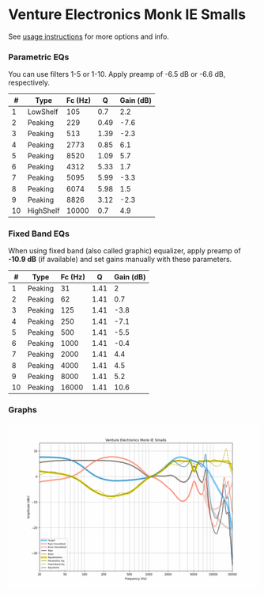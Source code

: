 # Venture Electronics Monk IE Smalls
See [usage instructions](https://github.com/jaakkopasanen/AutoEq#usage) for more options and info.

### Parametric EQs
You can use filters 1-5 or 1-10. Apply preamp of -6.5 dB or -6.6 dB, respectively.

|   # | Type      |   Fc (Hz) |    Q |   Gain (dB) |
|-----|-----------|-----------|------|-------------|
|   1 | LowShelf  |       105 | 0.7  |         2.2 |
|   2 | Peaking   |       229 | 0.49 |        -7.6 |
|   3 | Peaking   |       513 | 1.39 |        -2.3 |
|   4 | Peaking   |      2773 | 0.85 |         6.1 |
|   5 | Peaking   |      8520 | 1.09 |         5.7 |
|   6 | Peaking   |      4312 | 5.33 |         1.7 |
|   7 | Peaking   |      5095 | 5.99 |        -3.3 |
|   8 | Peaking   |      6074 | 5.98 |         1.5 |
|   9 | Peaking   |      8826 | 3.12 |        -2.3 |
|  10 | HighShelf |     10000 | 0.7  |         4.9 |

### Fixed Band EQs
When using fixed band (also called graphic) equalizer, apply preamp of **-10.9 dB** (if available) and set gains manually with these parameters.

|   # | Type    |   Fc (Hz) |    Q |   Gain (dB) |
|-----|---------|-----------|------|-------------|
|   1 | Peaking |        31 | 1.41 |         2   |
|   2 | Peaking |        62 | 1.41 |         0.7 |
|   3 | Peaking |       125 | 1.41 |        -3.8 |
|   4 | Peaking |       250 | 1.41 |        -7.1 |
|   5 | Peaking |       500 | 1.41 |        -5.5 |
|   6 | Peaking |      1000 | 1.41 |        -0.4 |
|   7 | Peaking |      2000 | 1.41 |         4.4 |
|   8 | Peaking |      4000 | 1.41 |         4.5 |
|   9 | Peaking |      8000 | 1.41 |         5.2 |
|  10 | Peaking |     16000 | 1.41 |        10.6 |

### Graphs
![](./Venture%20Electronics%20Monk%20IE%20Smalls.png)
